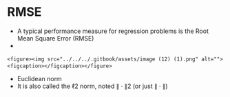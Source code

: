 # RMSE

* A typical performance measure for regression problems is the Root Mean Square Error (RMSE)
*

    <figure><img src="../../../.gitbook/assets/image (12) (1).png" alt=""><figcaption></figcaption></figure>
* Euclidean norm
* It is also called the ℓ2 norm, noted ∥ · ∥2 (or just ∥ · ∥)
